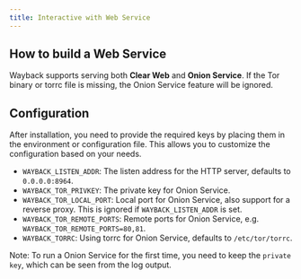 ```yaml
---
title: Interactive with Web Service
---
```


## How to build a Web Service

Wayback supports serving both **Clear Web** and **Onion Service**. If the Tor binary or torrc file is missing, the Onion Service feature will be ignored.

## Configuration

After installation, you need to provide the required keys by placing them in the environment or configuration file. This allows you to customize the configuration based on your needs.

- `WAYBACK_LISTEN_ADDR`: The listen address for the HTTP server, defaults to `0.0.0.0:8964`.
- `WAYBACK_TOR_PRIVKEY`: The private key for Onion Service.
- `WAYBACK_TOR_LOCAL_PORT`: Local port for Onion Service, also support for a reverse proxy. This is ignored if `WAYBACK_LISTEN_ADDR` is set.
- `WAYBACK_TOR_REMOTE_PORTS`: Remote ports for Onion Service, e.g. `WAYBACK_TOR_REMOTE_PORTS=80,81`.
- `WAYBACK_TORRC`: Using torrc for Onion Service, defaults to `/etc/tor/torrc`.

Note: To run a Onion Service for the first time, you need to keep the `private key`, which can be seen from the log output.
